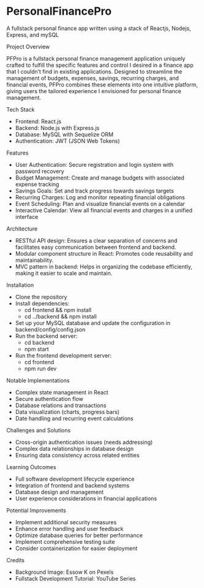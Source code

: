 # PersonalFinancePro
A fullstack personal finance app written using a stack of Reactjs, Nodejs, Express, and mySQL

Project Overview

PFPro is a fullstack personal finance management application uniquely crafted to fulfill the specific features and control I desired in a finance app that I couldn’t find in existing applications. Designed to streamline the management of budgets, expenses, savings, recurring charges, and financial events, PFPro combines these elements into one intuitive platform, giving users the tailored experience I envisioned for personal finance management.

Tech Stack
- Frontend: React.js
- Backend: Node.js with Express.js
- Database: MySQL with Sequelize ORM
- Authentication: JWT (JSON Web Tokens)

Features
- User Authentication: Secure registration and login system with password recovery
- Budget Management: Create and manage budgets with associated expense tracking
- Savings Goals: Set and track progress towards savings targets
- Recurring Charges: Log and monitor repeating financial obligations
- Event Scheduling: Plan and visualize financial events on a calendar
- Interactive Calendar: View all financial events and charges in a unified interface

Architecture
- RESTful API design: Ensures a clear separation of concerns and facilitates easy communication between frontend and backend.
- Modular component structure in React: Promotes code reusability and maintainability.
- MVC pattern in backend: Helps in organizing the codebase efficiently, making it easier to scale and maintain.

Installation
- Clone the repository
- Install dependencies:
  - cd frontend && npm install 
  - cd ../backend && npm install
- Set up your MySQL database and update the configuration in backend/config/config.json
- Run the backend server:
  - cd backend
  - npm start
- Run the frontend development server:
  - cd frontend
  - npm run dev

Notable Implementations
- Complex state management in React
- Secure authentication flow
- Database relations and transactions
- Data visualization (charts, progress bars)
- Date handling and recurring event calculations

Challenges and Solutions
- Cross-origin authentication issues (needs addressing)
- Complex data relationships in database design
- Ensuring data consistency across related entities

Learning Outcomes
- Full software development lifecycle experience
- Integration of frontend and backend systems
- Database design and management
- User experience considerations in financial applications

Potential Improvements
- Implement additional security measures
- Enhance error handling and user feedback
- Optimize database queries for better performance
- Implement comprehensive testing suite
- Consider containerization for easier deployment

Credits
- Background Image: Essow K on Pexels
- Fullstack Development Tutorial: YouTube Series



